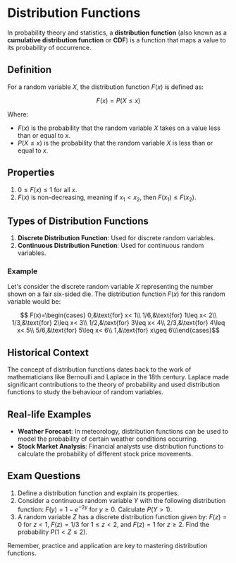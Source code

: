 # Distribution Functions

In probability theory and statistics, a **distribution function** (also known as a **cumulative distribution function** or **CDF**) is a function that maps a value to its probability of occurrence. 

## Definition

For a random variable $X$, the distribution function $F(x)$ is defined as:

$$F(x)= P(X\leq x)$$

Where:
- $F(x)$ is the probability that the random variable $X$ takes on a value less than or equal to $x$.
- $P(X\leq x)$ is the probability that the random variable $X$ is less than or equal to $x$.

## Properties

1. $0\leq F(x)\leq 1$ for all $x$.
2. $F(x)$ is non-decreasing, meaning if $x_1< x_2$, then $F(x_1)\leq F(x_2)$.

## Types of Distribution Functions

1. **Discrete Distribution Function**: Used for discrete random variables.
2. **Continuous Distribution Function**: Used for continuous random variables.

### Example

Let's consider the discrete random variable $X$ representing the number shown on a fair six-sided die. The distribution function $F(x)$ for this random variable would be:

$$
F(x)=\begin{cases}
0,&\text{for} x< 1\\
1/6,&\text{for} 1\leq x< 2\\
1/3,&\text{for} 2\leq x< 3\\
1/2,&\text{for} 3\leq x< 4\\
2/3,&\text{for} 4\leq x< 5\\
5/6,&\text{for} 5\leq x< 6\\
1,&\text{for} x\geq 6\\\end{cases}$$

## Historical Context

The concept of distribution functions dates back to the work of mathematicians like Bernoulli and Laplace in the 18th century. Laplace made significant contributions to the theory of probability and used distribution functions to study the behaviour of random variables.

## Real-life Examples

- **Weather Forecast**: In meteorology, distribution functions can be used to model the probability of certain weather conditions occurring.
- **Stock Market Analysis**: Financial analysts use distribution functions to calculate the probability of different stock price movements.

## Exam Questions

1. Define a distribution function and explain its properties.
2. Consider a continuous random variable $Y$ with the following distribution function: $F(y)= 1- e^{-2y}$ for $y\geq 0$. Calculate $P(Y> 1)$.
3. A random variable $Z$ has a discrete distribution function given by: $F(z)= 0$ for $z< 1$, $F(z)= 1/3$ for $1\leq z< 2$, and $F(z)= 1$ for $z\geq 2$. Find the probability $P(1< Z\leq 2)$.

Remember, practice and application are key to mastering distribution functions.